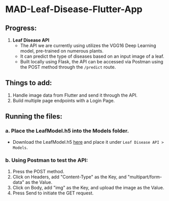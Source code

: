 # MAD-Leaf-Disease-Flutter-App

## Progress:

1. **Leaf Disease API**
   - The API we are currently using utilizes the VGG16 Deep Learning model, pre-trained on numerous plants.
   - It can predict the type of diseases based on an input image of a leaf.
   - Built locally using Flask, the API can be accessed via Postman using the POST method through the `/predict` route.

## Things to add:

1. Handle image data from Flutter and send it through the API.
2. Build multiple page endpoints with a Login Page.

## Running the files:

### a. Place the LeafModel.h5 into the Models folder.
   - Download the LeafModel.h5 [here](https://drive.google.com/file/d/1n6spyS4-AnUtszy1_JwU09VcoJ0VNTOT/view?usp=sharing) and place it under `Leaf Disease API > Models`.

### b. Using Postman to test the API:
   1. Press the POST method.
   2. Click on Headers, add "Content-Type" as the Key, and "multipart/form-data" as the Value.
   3. Click on Body, add "img" as the Key, and upload the image as the Value.
   4. Press Send to initiate the GET request.
